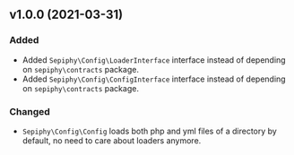 ## v1.0.0 (2021-03-31)

### Added

- Added `Sepiphy\Config\LoaderInterface` interface instead of depending on `sepiphy\contracts` package.
- Added `Sepiphy\Config\ConfigInterface` interface instead of depending on `sepiphy\contracts` package.

### Changed

- `Sepiphy\Config\Config` loads both php and yml files of a directory by default, no need to care about loaders anymore.
